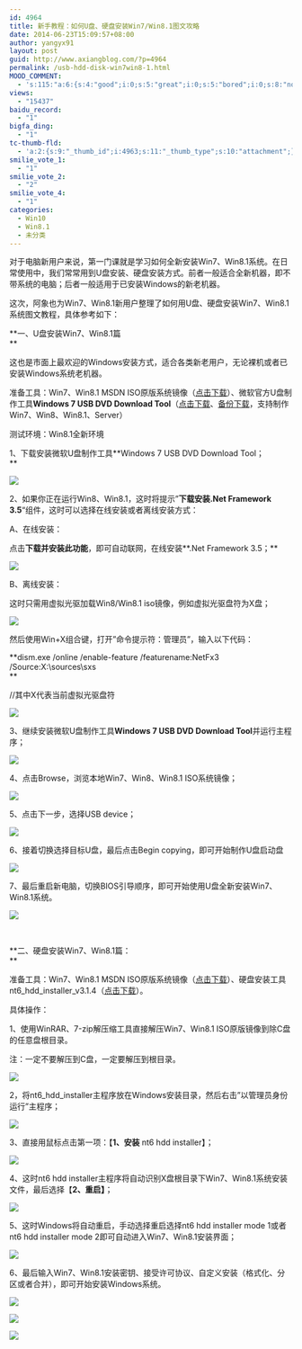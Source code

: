 ```yaml
---
id: 4964
title: 新手教程：如何U盘、硬盘安装Win7/Win8.1图文攻略
date: 2014-06-23T15:09:57+08:00
author: yangyx91
layout: post
guid: http://www.axiangblog.com/?p=4964
permalink: /usb-hdd-disk-win7win8-1.html
MOOD_COMMENT:
  - 's:115:"a:6:{s:4:"good";i:0;s:5:"great";i:0;s:5:"bored";i:0;s:8:"nonsense";i:0;s:13:"notunderstand";i:0;s:7:"passing";i:0;}";'
views:
  - "15437"
baidu_record:
  - "1"
bigfa_ding:
  - "1"
tc-thumb-fld:
  - 'a:2:{s:9:"_thumb_id";i:4963;s:11:"_thumb_type";s:10:"attachment";}'
smilie_vote_1:
  - "1"
smilie_vote_2:
  - "2"
smilie_vote_4:
  - "1"
categories:
  - Win10
  - Win8.1
  - 未分类
---
```

对于电脑新用户来说，第一门课就是学习如何全新安装Win7、Win8.1系统。在日常使用中，我们常常用到U盘安装、硬盘安装方式。前者一般适合全新机器，即不带系统的电脑；后者一般适用于已安装Windows的新老机器。 

这次，阿象也为Win7、Win8.1新用户整理了如何用U盘、硬盘安装Win7、Win8.1系统图文教程，具体参考如下： 

**一、U盘安装Win7、Win8.1篇  
** 

这也是市面上最欢迎的Windows安装方式，适合各类新老用户，无论裸机或者已安装Windows系统老机器。 

准备工具：Win7、Win8.1 MSDN ISO原版系统镜像（<a href="http://www.axiangblog.com/win8-1-resource-summary.html" target="_blank"  rel="nofollow" >点击下载</a>）、微软官方U盘制作工具**Windows 7 USB DVD Download Tool**（<a href="http://images2.store.microsoft.com/prod/clustera/framework/w7udt/1.0/en-us/Windows7-USB-DVD-tool.exe" target="_blank" rel="nofollow" >点击下载</a>、<a href="http://www.400gb.com/u/2574829/6532830" target="_blank"  rel="nofollow" >备份下载</a>，支持制作Win7、Win8、Win8.1、Server） 

测试环境：Win8.1全新环境 

1、下载安装微软U盘制作工具**Windows 7 USB DVD Download Tool；  
** 

![](http://www.axiangblog.com/wp-content/uploads/2014/06/062314_1509_UW1.jpg) 

2、如果你正在运行Win8、Win8.1，这时将提示&#8221;**下载安装.Net Framework 3.5**&#8220;组件，这时可以选择在线安装或者离线安装方式： 

A、在线安装： 

点击**下载并安装此功能**，即可自动联网，在线安装**.Net Framework 3.5；** 

![](http://www.axiangblog.com/wp-content/uploads/2014/06/062314_1509_UW2.jpg) 

B、离线安装： 

这时只需用虚拟光驱加载Win8/Win8.1 iso镜像，例如虚拟光驱盘符为X盘； 

![](http://www.axiangblog.com/wp-content/uploads/2014/06/062314_1509_UW3.jpg) 

然后使用Win+X组合键，打开&#8221;命令提示符：管理员&#8221;，输入以下代码： 

**dism.exe /online /enable-feature /featurename:NetFx3 /Source:X:\sources\sxs  
** 

//其中X代表当前虚拟光驱盘符 

![](http://www.axiangblog.com/wp-content/uploads/2014/06/062314_1509_UW4.jpg) 

3、继续安装微软U盘制作工具**Windows 7 USB DVD Download Tool**并运行主程序； 

![](http://www.axiangblog.com/wp-content/uploads/2014/06/062314_1509_UW5.jpg) 

4、点击Browse，浏览本地Win7、Win8、Win8.1 ISO系统镜像； 

![](http://www.axiangblog.com/wp-content/uploads/2014/06/062314_1509_UW6.jpg) 

5、点击下一步，选择USB device； 

![](http://www.axiangblog.com/wp-content/uploads/2014/06/062314_1509_UW7.jpg) 

6、接着切换选择目标U盘，最后点击Begin copying，即可开始制作U盘启动盘 

![](http://www.axiangblog.com/wp-content/uploads/2014/06/062314_1509_UW8.jpg) 

7、最后重启新电脑，切换BIOS引导顺序，即可开始使用U盘全新安装Win7、Win8.1系统。 

![](http://www.axiangblog.com/wp-content/uploads/2014/06/062314_1509_UW9.jpg) 

 

**二、硬盘安装Win7、Win8.1篇：  
** 

准备工具：Win7、Win8.1 MSDN ISO原版系统镜像（<a href="http://www.axiangblog.com/win8-1-resource-summary.html" target="_blank"  rel="nofollow" >点击下载</a>）、硬盘安装工具 nt6\_hdd\_installer_v3.1.4（<a href="http://www.400gb.com/u/2574829/6532830" target="_blank"  rel="nofollow" >点击下载</a>）。 

具体操作： 

1、使用WinRAR、7-zip解压缩工具直接解压Win7、Win8.1 ISO原版镜像到除C盘的任意盘根目录。 

注：一定不要解压到C盘，一定要解压到根目录。 

![](http://www.axiangblog.com/wp-content/uploads/2014/06/062314_1509_UW10.jpg) 

2，将nt6\_hdd\_installer主程序放在Windows安装目录，然后右击&#8221;以管理员身份运行&#8221;主程序； 

![](http://www.axiangblog.com/wp-content/uploads/2014/06/062314_1509_UW11.jpg) 

3、直接用鼠标点击第一项：【**1、安装** nt6 hdd installer】； 

![](http://www.axiangblog.com/wp-content/uploads/2014/06/062314_1509_UW12.jpg) 

4、这时nt6 hdd installer主程序将自动识别X盘根目录下Win7、Win8.1系统安装文件，最后选择【**2、重启】**； 

![](http://www.axiangblog.com/wp-content/uploads/2014/06/062314_1509_UW13.jpg) 

5、这时Windows将自动重启，手动选择重启选择nt6 hdd installer mode 1或者nt6 hdd installer mode 2即可自动进入Win7、Win8.1安装界面； 

![](http://www.axiangblog.com/wp-content/uploads/2014/06/062314_1509_UW14.jpg) 

6、最后输入Win7、Win8.1安装密钥、接受许可协议、自定义安装（格式化、分区或者合并），即可开始安装Windows系统。 

![](http://www.axiangblog.com/wp-content/uploads/2014/06/062314_1509_UW15.jpg) 

![](http://www.axiangblog.com/wp-content/uploads/2014/06/062314_1509_UW16.jpg) 

![](http://www.axiangblog.com/wp-content/uploads/2014/06/062314_1509_UW17.jpg)